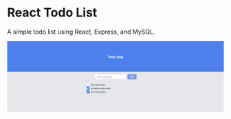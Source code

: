 # React Todo List

A simple todo list using React, Express, and MySQL.

![Todo app client](/imgs/Screen%20Shot%202022-11-04%20at%209.45.12%20PM.png)
